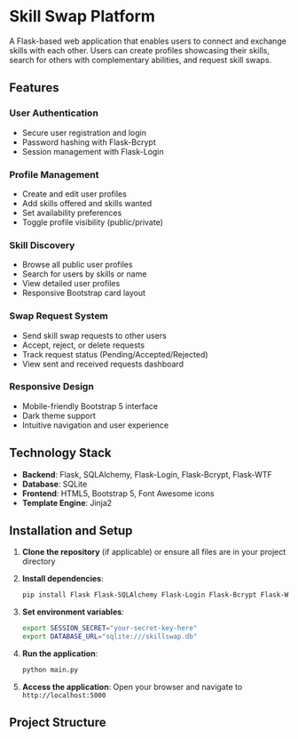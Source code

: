 # Skill Swap Platform

A Flask-based web application that enables users to connect and exchange skills with each other. Users can create profiles showcasing their skills, search for others with complementary abilities, and request skill swaps.

## Features

### User Authentication
- Secure user registration and login
- Password hashing with Flask-Bcrypt
- Session management with Flask-Login

### Profile Management
- Create and edit user profiles
- Add skills offered and skills wanted
- Set availability preferences
- Toggle profile visibility (public/private)

### Skill Discovery
- Browse all public user profiles
- Search for users by skills or name
- View detailed user profiles
- Responsive Bootstrap card layout

### Swap Request System
- Send skill swap requests to other users
- Accept, reject, or delete requests
- Track request status (Pending/Accepted/Rejected)
- View sent and received requests dashboard

### Responsive Design
- Mobile-friendly Bootstrap 5 interface
- Dark theme support
- Intuitive navigation and user experience

## Technology Stack

- **Backend**: Flask, SQLAlchemy, Flask-Login, Flask-Bcrypt, Flask-WTF
- **Database**: SQLite
- **Frontend**: HTML5, Bootstrap 5, Font Awesome icons
- **Template Engine**: Jinja2

## Installation and Setup

1. **Clone the repository** (if applicable) or ensure all files are in your project directory

2. **Install dependencies**:
   ```bash
   pip install Flask Flask-SQLAlchemy Flask-Login Flask-Bcrypt Flask-WTF WTForms
   ```

3. **Set environment variables**:
   ```bash
   export SESSION_SECRET="your-secret-key-here"
   export DATABASE_URL="sqlite:///skillswap.db"
   ```

4. **Run the application**:
   ```bash
   python main.py
   ```

5. **Access the application**:
   Open your browser and navigate to `http://localhost:5000`

## Project Structure

